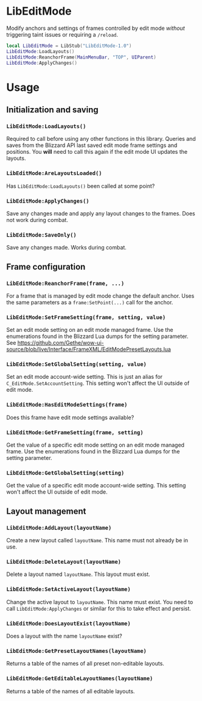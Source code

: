 # LibEditMode

Modify anchors and settings of frames controlled by edit mode _without_
triggering taint issues or requiring a `/reload`.

```lua
local LibEditMode = LibStub("LibEditMode-1.0")
LibEditMode:LoadLayouts()
LibEditMode:ReanchorFrame(MainMenuBar, "TOP", UIParent)
LibEditMode:ApplyChanges()
```

# Usage

## Initialization and saving
### `LibEditMode:LoadLayouts()`

Required to call before using any other functions in this library. Queries and saves from
the Blizzard API last saved edit mode frame settings and positions. You **will**
need to call this again if the edit mode UI updates the layouts.

### `LibEditMode:AreLayoutsLoaded()`

Has `LibEditMode:LoadLayouts()` been called at some point?

### `LibEditMode:ApplyChanges()`

Save any changes made and apply any layout changes to the frames. Does not work
during combat.

### `LibEditMode:SaveOnly()`

Save any changes made. Works during combat.

## Frame configuration

### `LibEditMode:ReanchorFrame(frame, ...)`

For a frame that is managed by edit mode change the default anchor. Uses the
same parameters as a `frame:SetPoint(...)` call for the anchor.

### `LibEditMode:SetFrameSetting(frame, setting, value)`

Set an edit mode setting on an edit mode managed frame. Use the enumerations
found in the Blizzard Lua dumps for the setting parameter. See
https://github.com/Gethe/wow-ui-source/blob/live/Interface/FrameXML/EditModePresetLayouts.lua

### `LibEditMode:SetGlobalSetting(setting, value)`

Set an edit mode account-wide setting. This is just an alias for
`C_EditMode.SetAccountSetting`. This setting won't affect the UI outside of edit
mode.

### `LibEditMode:HasEditModeSettings(frame)`

Does this frame have edit mode settings available?

### `LibEditMode:GetFrameSetting(frame, setting)`

Get the value of a specific edit mode setting on an edit mode managed frame.
Use the enumerations found in the Blizzard Lua dumps for the setting parameter.

### `LibEditMode:GetGlobalSetting(setting)`

Get the value of a specific edit mode account-wide setting. This setting won't
affect the UI outside of edit mode.

## Layout management

### `LibEditMode:AddLayout(layoutName)`

Create a new layout called `layoutName`. This name must not already be in use.

### `LibEditMode:DeleteLayout(layoutName)`

Delete a layout named `layoutName`. This layout must exist.

### `LibEditMode:SetActiveLayout(layoutName)`

Change the active layout to `layoutName`. This name must exist. You need to call
`LibEditMode:ApplyChanges` or similar for  this to take effect and persist.


### `LibEditMode:DoesLayoutExist(layoutName)`

Does a layout with the name `layoutName` exist?

### `LibEditMode:GetPresetLayoutNames(layoutName)`

Returns a table of the names of all preset non-editable layouts.

### `LibEditMode:GetEditableLayoutNames(layoutName)`

Returns a table of the names of all editable layouts.
